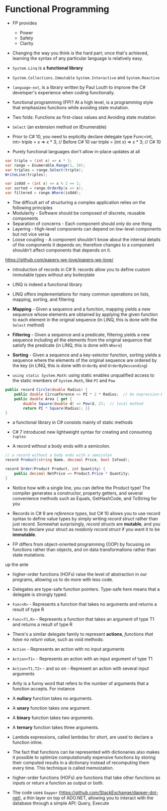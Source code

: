 # Functional Programming

* FP provides
    * Power
    * Safety
    * Clarity

* Changing the way you think is the hard part; once that's
achieved, learning the syntax of any particular language is relatively easy.

* `System.Linq` is a **functional library**

* `System.Collections.Immutable` `System.Interactive` and `System.Reactive`

* `language-ext`, is a library written by Paul Louth to improve the C# developer's experience when coding functionally.

* functional programming (FP)? At a high level, is a
programming style that emphasizes functions while avoiding state mutation.

* Two folds: Functions as first-class values and Avoiding state mutation

* `Select` (an extension method on IEnumerable)

* Prior to C# 10, you need to explicitly declare delegate type
Func<int, int> triple = x => x * 3;  // Before C# 10
var triple = (int x) => x * 3;  // C# 10

* Purely functional languages don't allow in-place updates at all

```c#
var triple = (int x) => x * 3;
var range = Enumerable.Range(1, 10);
var triples = range.Select(triple);
WriteLine(triples);

var isOdd = (int x) => x % 2 == 1;
var sorted = range.OrderBy(x => x);
var filtered = range.Where(isOdd);
```

* The difficult art of structuring a complex
application relies on the following principles
* Modularity - Software should be composed of discrete, reusable components
* Separation of concerns - Each component should only do one thing
* Layering - High-level components can depend on low-level components but not vice versa
* Loose coupling - A component shouldn't know about the internal details of the components it depends on; therefore changes to a component shouldn't affect components that depends on it.

https://github.com/papers-we-love/papers-we-love/

* introduction of records in C# 9. records allow you to define custom immutable types
without any boilerplate

* LINQ is indeed a functional library

* LINQ offers implementations for many common operations on lists, mapping, sorting, and filtering

* **Mapping** - Given a sequence and a function, mapping yields a new sequence
whose elements are obtained by applying the given function to each element in
the original sequence (in LINQ, this is done with the `Select` method)

* **Filtering** - Given a sequence and a predicate, filtering yields a new sequence
including all the elements from the original sequence that satisfy the predicate
(in LINQ, this is done with `Where`)

* **Sorting** - Given a sequence and a key-selector function, sorting yields a
sequence where the elements of the original sequence are ordered by the key (in
LINQ, this is done with `OrderBy` and `OrderByDescending`)

* `using static System.Math`: using static enables unqualified access to the static members of `System.Math`, like `PI` and `Pow`

```c#
public record Circle(double Radius) {
	public double Circumference => PI * 2 * Radius;  // An expression-bodied property
	public double Area { get {
        double Square(double d) => Pow(d, 2);  // local method
        return PI * Square(Radius); }}
}
```

* a functional library in C# consists mainly of static methods

* C# 7 introduced new lightweight syntax for creating and consuming `tuples`

* A record without a body ends with a semicolon.

```c#
// a record without a body ends with a semicolon
record Product(string Name, decimal Price, bool IsFood);

record Order(Product Product, int Quantity) {
    public decimal NetPrice => Product.Price * Quantity;
}
```

* Notice how with a single line, you can define the Product type! The compiler
generates a constructor, property getters, and several convenience methods such
as Equals, GetHashCode, and ToString for you

* Records in C# 9 are _reference types_, but C# 10 allows you to use
record syntax to define value types by simply writing _record struct_ rather
than just record. Somewhat surprisingly, _record structs_ are **mutable**, and
you have to declare your struct as _readonly record struct_ if you want it to be
**immutable**.

* FP differs from object-oriented programming (OOP) by focusing on functions
rather than objects, and on data transformations rather than state mutations.

up the ante

* higher-order functions (HOFs) raise the level of abstraction in our programs,
allowing us to do more with less code.

* Delegates are type-safe function pointers. Type-safe here means that a delegate
is strongly typed.

* `Func<R>` - Represents a function that takes no arguments and returns a result of type R
* `Func<T1,R>` - Represents a function that takes an argument of type T1 and
returns a result of type R

* There's a similar delegate family to represent **actions**, _functions that have no return value_, such as void methods:
* `Action` - Represents an action with no input arguments
* `Action<T1>` - Represents an action with an input argument of type T1
* `Action<T1,T2>` - and so on - Represent an action with several input arguments

* Arity is a funny word that refers to the number of arguments that a function accepts. For instance
* A **nullary** function takes no arguments.
* A **unary** function takes one argument.
* A **binary** function takes two arguments.
* A **ternary** function takes three arguments.

* Lambda expressions, called lambdas for short, are used to declare a function
inline.

* The fact that functions can be represented with dictionaries also makes it
possible to optimize computationally expensive functions by storing their
computed results in a dictionary instead of recomputing them every time. This
technique is called memoization.

* higher-order functions (HOFs) are functions that take other functions as inputs or return a function as
output or both.

* The code uses `Dapper` (https://github.com/StackExchange/dapper-dot-net), a thin layer on top of
ADO.NET, allowing you to interact with the database through a simple API: 
Query,
Execute